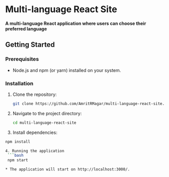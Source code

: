 # Multi-language React Site

**A multi-language React application where users can choose their preferred language**


## Getting Started

### Prerequisites
* Node.js and npm (or yarn) installed on your system.

### Installation
1. Clone the repository:
   ```bash
   git clone https://github.com/AmritRMagar/multi-language-react-site.git

2. Navigate to the project directory:
   ```bash
   cd multi-language-react-site

3. Install dependencies:
  ```bash
  npm install

4. Running the application
   ```bash
   npm start

* The application will start on http://localhost:3000/.